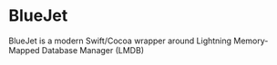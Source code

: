 # BlueJet
BlueJet is a modern Swift/Cocoa wrapper around Lightning Memory-Mapped Database Manager (LMDB)
